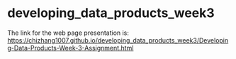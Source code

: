 # developing_data_products_week3

The link for the web page presentation is:
https://chizhang1007.github.io/developing_data_products_week3/Developing-Data-Products-Week-3-Assignment.html
